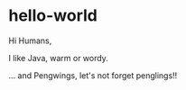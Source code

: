 # hello-world

Hi Humans,

I like Java, warm or wordy.

... and Pengwings, let's not forget penglings!!
